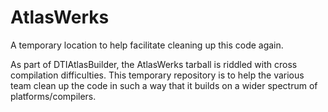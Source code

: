 AtlasWerks
==========

A temporary location to help facilitate cleaning up this code again.


As part of DTIAtlasBuilder, the AtlasWerks tarball is riddled with cross
compilation difficulties.  This temporary repository is to help the
various team clean up the code in such a way that it builds on 
a wider spectrum of platforms/compilers.

